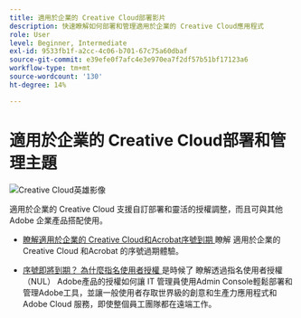```yaml
---
title: 適用於企業的 Creative Cloud部署影片
description: 快速瞭解如何部署和管理適用於企業的 Creative Cloud應用程式
role: User
level: Beginner, Intermediate
exl-id: 9533fb1f-a2cc-4c06-b701-67c75a60dbaf
source-git-commit: e39efe0f7afc4e3e970ea7f2df57b51bf17123a6
workflow-type: tm+mt
source-wordcount: '130'
ht-degree: 14%

---
```


# 適用於企業的 Creative Cloud部署和管理主題

![Creative Cloud英雄影像](../assets/CCEbanner.png)

適用於企業的 Creative Cloud 支援自訂部署和靈活的授權調整，而且可與其他 Adobe 企業產品搭配使用。

* [瞭解適用於企業的 Creative Cloud和Acrobat序號到期 ](cceserial.md)
瞭解 適用於企業的 Creative Cloud 和Acrobat 的序號過期體驗。

* [序號即將到期？ 為什麼指名使用者授權 ](nameduserlicensing.md) 是時候了
瞭解透過指名使用者授權 （NUL） Adobe產品的授權如何讓 IT 管理員使用Admin Console輕鬆部署和管理Adobe工具，並讓一般使用者存取世界級的創意和生產力應用程式和 Adobe Cloud 服務，即使整個員工團隊都在遠端工作。
